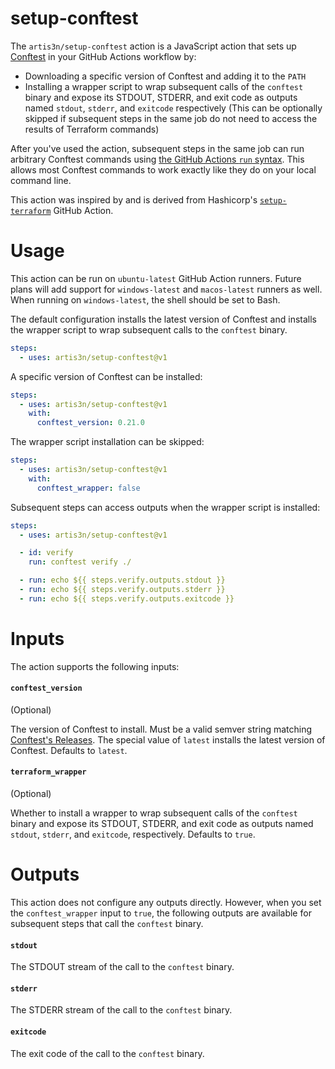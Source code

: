 # setup-conftest

The `artis3n/setup-conftest` action is a JavaScript action that sets up [Conftest](https://conftest.dev) in your GitHub Actions workflow by:
- Downloading a specific version of Conftest and adding it to the `PATH`
- Installing a wrapper script to wrap subsequent calls of the `conftest` binary and expose its STDOUT, STDERR, and exit code as outputs named `stdout`, `stderr`, and `exitcode` respectively (This can be optionally skipped if subsequent steps in the same job do not need to access the results of Terraform commands)

After you've used the action, subsequent steps in the same job can run arbitrary Conftest commands using [the GitHub Actions `run` syntax](https://help.github.com/en/actions/reference/workflow-syntax-for-github-actions#jobsjob_idstepsrun).
This allows most Conftest commands to work exactly like they do on your local command line.

This action was inspired by and is derived from Hashicorp's [`setup-terraform`](https://github.com/hashicorp/setup-terraform) GitHub Action.

# Usage

This action can be run on `ubuntu-latest` GitHub Action runners.
Future plans will add support for `windows-latest` and `macos-latest` runners as well.
When running on `windows-latest`, the shell should be set to Bash.

The default configuration installs the latest version of Conftest and installs the wrapper script to wrap subsequent calls to the `conftest` binary.

```yaml
steps:
  - uses: artis3n/setup-conftest@v1
```

A specific version of Conftest can be installed:

```yaml
steps:
  - uses: artis3n/setup-conftest@v1
    with:
      conftest_version: 0.21.0
```

The wrapper script installation can be skipped:

```yaml
steps:
  - uses: artis3n/setup-conftest@v1
    with:
      conftest_wrapper: false
```

Subsequent steps can access outputs when the wrapper script is installed:

```yaml
steps:
  - uses: artis3n/setup-conftest@v1

  - id: verify
    run: conftest verify ./

  - run: echo ${{ steps.verify.outputs.stdout }}
  - run: echo ${{ steps.verify.outputs.stderr }}
  - run: echo ${{ steps.verify.outputs.exitcode }}
```

# Inputs

The action supports the following inputs:

#### `conftest_version`

(Optional)

The version of Conftest to install.
Must be a valid semver string matching [Conftest's Releases](https://github.com/open-policy-agent/conftest/releases).
The special value of `latest` installs the latest version of Conftest.
Defaults to `latest`.

#### `terraform_wrapper`

(Optional)

Whether to install a wrapper to wrap subsequent calls of the `conftest` binary and expose its STDOUT, STDERR, and exit code as outputs named `stdout`, `stderr`, and `exitcode`, respectively.
Defaults to `true`.

# Outputs

This action does not configure any outputs directly.
However, when you set the `conftest_wrapper` input to `true`, the following outputs are available for subsequent steps that call the `conftest` binary.

#### `stdout`

The STDOUT stream of the call to the `conftest` binary.

#### `stderr`

The STDERR stream of the call to the `conftest` binary.

#### `exitcode`

The exit code of the call to the `conftest` binary.
